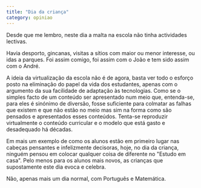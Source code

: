 ```yaml
---
title: "Dia da criança"
category: opiniao
---
```


Desde que me lembro, neste dia a malta na escola não tinha actividades lectivas.

Havia desporto, gincanas, visitas a sítios com maior ou menor interesse, ou idas a parques. Foi assim comigo, foi assim com o João e tem sido assim com o André.

A ideia da virtualização da escola não é de agora, basta ver todo o esforço posto na eliminação do papel da vida dos estudantes, apenas com o argumento da sua facilidade de adaptação às tecnologias. Como se o simples facto de um conteúdo ser apresentado num meio que, entenda-se, para eles é sinónimo de diversão, fosse suficiente para colmatar as falhas que existem e que não estão no meio mas sim na forma como são pensados e apresentados esses conteúdos. Tenta-se reproduzir virtualmente o conteúdo curricular e o modelo que está gasto e desadequado há décadas.

Em mais um exemplo de como os alunos estão em primeiro lugar nas cabeças pensantes e infelizmente decisoras, hoje, no dia da criança, ninguém pensou em colocar qualquer coisa de diferente no "Estudo em casa". Pelo menos para os alunos mais novos, as crianças que supostamente este dia evoca e celebra.

Não, apenas mais um dia normal, com Português e Matemática.
